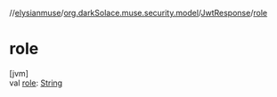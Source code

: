 //[elysianmuse](../../../index.md)/[org.darkSolace.muse.security.model](../index.md)/[JwtResponse](index.md)/[role](role.md)

# role

[jvm]\
val [role](role.md): [String](https://kotlinlang.org/api/latest/jvm/stdlib/kotlin/-string/index.html)
